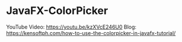 # JavaFX-ColorPicker

YouTube Video: https://youtu.be/kzXVcE246U0
Blog: https://kensoftph.com/how-to-use-the-colorpicker-in-javafx-tutorial/
